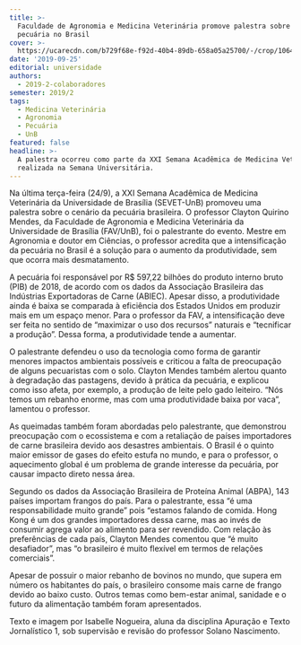 ```yaml
---
title: >-
  Faculdade de Agronomia e Medicina Veterinária promove palestra sobre a
  pecuária no Brasil
cover: >-
  https://ucarecdn.com/b729f68e-f92d-40b4-89db-658a05a25700/-/crop/1064x692/0,76/-/preview/
date: '2019-09-25'
editorial: universidade
authors:
  - 2019-2-colaboradores
semester: 2019/2
tags:
  - Medicina Veterinária
  - Agronomia
  - Pecuária
  - UnB
featured: false
headline: >-
  A palestra ocorreu como parte da XXI Semana Acadêmica de Medicina Veterinária
  realizada na Semana Universitária.
---
```

Na última terça-feira (24/9), a XXI Semana Acadêmica de Medicina Veterinária da Universidade de Brasília (SEVET-UnB) promoveu uma palestra sobre o cenário da pecuária brasileira. O professor Clayton Quirino Mendes, da Faculdade de Agronomia e Medicina Veterinária da Universidade de Brasília (FAV/UnB), foi o palestrante do evento. Mestre em Agronomia e doutor em Ciências, o professor acredita que a intensificação da pecuária no Brasil é a solução para o aumento da produtividade, sem que ocorra mais desmatamento.



A pecuária foi responsável por R$ 597,22 bilhões do produto interno bruto (PIB) de 2018, de acordo com os dados da Associação Brasileira das Indústrias Exportadoras de Carne (ABIEC). Apesar disso, a produtividade ainda é baixa se comparada à eficiência dos Estados Unidos em produzir mais em um espaço menor. Para o professor da FAV, a intensificação deve ser feita no sentido de “maximizar o uso dos recursos” naturais e “tecnificar a produção”. Dessa forma, a produtividade tende a aumentar.



O palestrante defendeu o uso da tecnologia como forma de garantir menores impactos ambientais possíveis e criticou a falta de preocupação de alguns pecuaristas com o solo. Clayton Mendes também alertou quanto à degradação das pastagens, devido à prática da pecuária, e explicou como isso afeta, por exemplo, a produção de leite pelo gado leiteiro. “Nós temos um rebanho enorme, mas com uma produtividade baixa por vaca”, lamentou o professor.



As queimadas também foram abordadas pelo palestrante, que demonstrou preocupação com o ecossistema e com a retaliação de países importadores de carne brasileira devido aos desastres ambientais. O Brasil é o quinto maior emissor de gases do efeito estufa no mundo, e para o professor, o aquecimento global é um problema de grande interesse da pecuária, por causar impacto direto nessa área.



Segundo os dados da Associação Brasileira de Proteína Animal (ABPA), 143 países importam frangos do país. Para o palestrante, essa “é uma responsabilidade muito grande” pois “estamos falando de comida. Hong Kong é um dos grandes importadores dessa carne, mas ao invés de consumir agrega valor ao alimento para ser revendido. Com relação às preferências de cada país, Clayton Mendes comentou que “é muito desafiador”, mas “o brasileiro é muito flexível em termos de relações comerciais”.



Apesar de possuir o maior rebanho de bovinos no mundo, que supera em número os habitantes do país, o brasileiro consome mais carne de frango devido ao baixo custo. Outros temas como bem-estar animal, sanidade e o futuro da alimentação também foram apresentados.



Texto e imagem por Isabelle Nogueira, aluna da disciplina Apuração e Texto Jornalístico 1, sob supervisão e revisão do professor Solano Nascimento.
